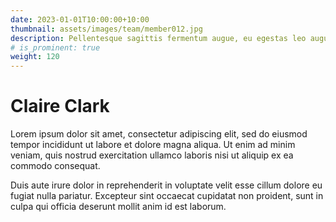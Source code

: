 ```yaml
---
date: 2023-01-01T10:00:00+10:00
thumbnail: assets/images/team/member012.jpg
description: Pellentesque sagittis fermentum augue, eu egestas leo augue.
# is_prominent: true
weight: 120
---
```


# Claire Clark

Lorem ipsum dolor sit amet, consectetur adipiscing elit, sed do eiusmod tempor incididunt ut labore et dolore magna aliqua. Ut enim ad minim veniam, quis nostrud exercitation ullamco laboris nisi ut aliquip ex ea commodo consequat.

Duis aute irure dolor in reprehenderit in voluptate velit esse cillum dolore eu fugiat nulla pariatur. Excepteur sint occaecat cupidatat non proident, sunt in culpa qui officia deserunt mollit anim id est laborum.
